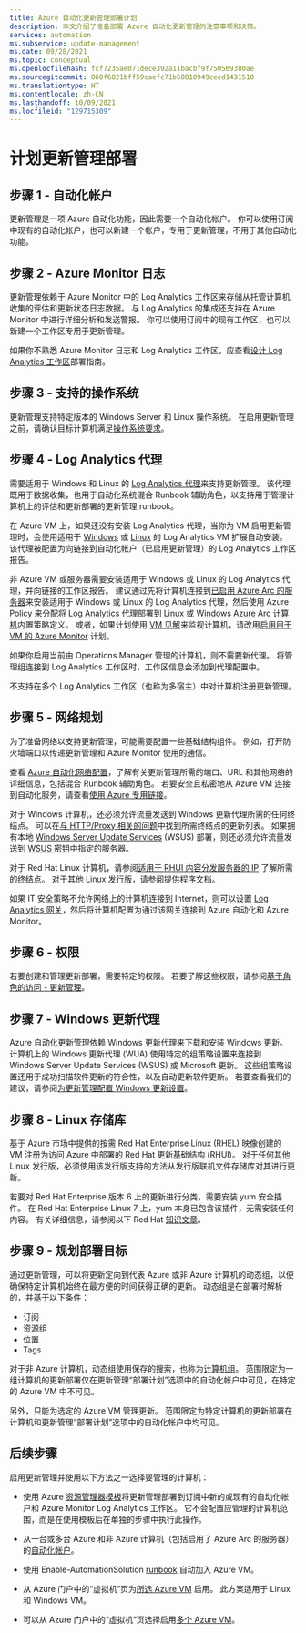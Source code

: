 ```yaml
---
title: Azure 自动化更新管理部署计划
description: 本文介绍了准备部署 Azure 自动化更新管理的注意事项和决策。
services: automation
ms.subservice: update-management
ms.date: 09/28/2021
ms.topic: conceptual
ms.openlocfilehash: fcf7235ae071dece392a11bacbf9f750569380ae
ms.sourcegitcommit: 860f6821bff59caefc71b50810949ceed1431510
ms.translationtype: HT
ms.contentlocale: zh-CN
ms.lasthandoff: 10/09/2021
ms.locfileid: "129715309"
---
```

# <a name="plan-your-update-management-deployment"></a>计划更新管理部署

## <a name="step-1---automation-account"></a>步骤 1 - 自动化帐户

更新管理是一项 Azure 自动化功能，因此需要一个自动化帐户。 你可以使用订阅中现有的自动化帐户，也可以新建一个帐户，专用于更新管理，不用于其他自动化功能。

## <a name="step-2---azure-monitor-logs"></a>步骤 2 - Azure Monitor 日志

更新管理依赖于 Azure Monitor 中的 Log Analytics 工作区来存储从托管计算机收集的评估和更新状态日志数据。 与 Log Analytics 的集成还支持在 Azure Monitor 中进行详细分析和发送警报。 你可以使用订阅中的现有工作区，也可以新建一个工作区专用于更新管理。

如果你不熟悉 Azure Monitor 日志和 Log Analytics 工作区，应查看[设计 Log Analytics 工作区](../../azure-monitor/logs/design-logs-deployment.md)部署指南。 

## <a name="step-3---supported-operating-systems"></a>步骤 3 - 支持的操作系统

更新管理支持特定版本的 Windows Server 和 Linux 操作系统。 在启用更新管理之前，请确认目标计算机满足[操作系统要求](operating-system-requirements.md)。 

## <a name="step-4---log-analytics-agent"></a>步骤 4 - Log Analytics 代理

需要适用于 Windows 和 Linux 的 [Log Analytics 代理](../../azure-monitor/agents/log-analytics-agent.md)来支持更新管理。 该代理既用于数据收集，也用于自动化系统混合 Runbook 辅助角色，以支持用于管理计算机上的评估和更新部署的更新管理 runbook。 

在 Azure VM 上，如果还没有安装 Log Analytics 代理，当你为 VM 启用更新管理时，会使用适用于 [Windows](../../virtual-machines/extensions/oms-windows.md) 或 [Linux](../../virtual-machines/extensions/oms-linux.md) 的 Log Analytics VM 扩展自动安装。 该代理被配置为向链接到自动化帐户（已启用更新管理）的 Log Analytics 工作区报告。

非 Azure VM 或服务器需要安装适用于 Windows 或 Linux 的 Log Analytics 代理，并向链接的工作区报告。 建议通过先将计算机连接到[已启用 Azure Arc 的服务器](../../azure-arc/servers/overview.md)来安装适用于 Windows 或 Linux 的 Log Analytics 代理，然后使用 Azure Policy 来分配[将 Log Analytics 代理部署到 Linux 或 Windows Azure Arc 计算机](../../governance/policy/samples/built-in-policies.md#monitoring)内置策略定义。 或者，如果计划使用 [VM 见解](../../azure-monitor/vm/vminsights-overview.md)来监视计算机，请改用[启用用于 VM 的 Azure Monitor](../../governance/policy/samples/built-in-initiatives.md#monitoring) 计划。

如果你启用当前由 Operations Manager 管理的计算机，则不需要新代理。 将管理组连接到 Log Analytics 工作区时，工作区信息会添加到代理配置中。

不支持在多个 Log Analytics 工作区（也称为多宿主）中对计算机注册更新管理。

## <a name="step-5---network-planning"></a><a name="ports"></a> 步骤 5 - 网络规划

为了准备网络以支持更新管理，可能需要配置一些基础结构组件。 例如，打开防火墙端口以传递更新管理和 Azure Monitor 使用的通信。

查看 [Azure 自动化网络配置](../automation-network-configuration.md)，了解有关更新管理所需的端口、URL 和其他网络的详细信息，包括混合 Runbook 辅助角色。 若要安全且私密地从 Azure VM 连接到自动化服务，请查看[使用 Azure 专用链接](../how-to/private-link-security.md)。 

对于 Windows 计算机，还必须允许流量发送到 Windows 更新代理所需的任何终结点。 可以在[与 HTTP/Proxy 相关的问题](/windows/deployment/update/windows-update-troubleshooting#issues-related-to-httpproxy)中找到所需终结点的更新列表。 如果拥有本地 [Windows Server Update Services](/windows-server/administration/windows-server-update-services/plan/plan-your-wsus-deployment) (WSUS) 部署，则还必须允许流量发送到 [WSUS 密钥](/windows/deployment/update/waas-wu-settings#configuring-automatic-updates-by-editing-the-registry)中指定的服务器。

对于 Red Hat Linux 计算机，请参阅[适用于 RHUI 内容分发服务器的 IP](../../virtual-machines/workloads/redhat/redhat-rhui.md#the-ips-for-the-rhui-content-delivery-servers) 了解所需的终结点。 对于其他 Linux 发行版，请参阅提供程序文档。

如果 IT 安全策略不允许网络上的计算机连接到 Internet，则可以设置 [Log Analytics 网关](../../azure-monitor/agents/gateway.md)，然后将计算机配置为通过该网关连接到 Azure 自动化和 Azure Monitor。

## <a name="step-6---permissions"></a>步骤 6 - 权限

若要创建和管理更新部署，需要特定的权限。 若要了解这些权限，请参阅[基于角色的访问 - 更新管理](../automation-role-based-access-control.md#update-management-permissions)。

## <a name="step-7---windows-update-agent"></a>步骤 7 - Windows 更新代理

Azure 自动化更新管理依赖 Windows 更新代理来下载和安装 Windows 更新。 计算机上的 Windows 更新代理 (WUA) 使用特定的组策略设置来连接到 Windows Server Update Services (WSUS) 或 Microsoft 更新。 这些组策略设置还用于成功扫描软件更新的符合性，以及自动更新软件更新。 若要查看我们的建议，请参阅[为更新管理配置 Windows 更新设置](configure-wuagent.md)。

## <a name="step-8---linux-repository"></a>步骤 8 - Linux 存储库

基于 Azure 市场中提供的按需 Red Hat Enterprise Linux (RHEL) 映像创建的 VM 注册为访问 Azure 中部署的 Red Hat 更新基础结构 (RHUI)。 对于任何其他 Linux 发行版，必须使用该发行版支持的方法从发行版联机文件存储库对其进行更新。

若要对 Red Hat Enterprise 版本 6 上的更新进行分类，需要安装 yum 安全插件。 在 Red Hat Enterprise Linux 7 上，yum 本身已包含该插件，无需安装任何内容。 有关详细信息，请参阅以下 Red Hat [知识文章](https://access.redhat.com/solutions/10021)。

## <a name="step-9---plan-deployment-targets"></a>步骤 9 - 规划部署目标

通过更新管理，可以将更新定向到代表 Azure 或非 Azure 计算机的动态组，以便确保特定计算机始终在最方便的时间获得正确的更新。 动态组是在部署时解析的，并基于以下条件：

* 订阅
* 资源组
* 位置
* Tags 

对于非 Azure 计算机，动态组使用保存的搜索，也称为[计算机组](../../azure-monitor/logs/computer-groups.md)。 范围限定为一组计算机的更新部署仅在更新管理“部署计划”选项中的自动化帐户中可见，在特定的 Azure VM 中不可见。

另外，只能为选定的 Azure VM 管理更新。 范围限定为特定计算机的更新部署在计算机和更新管理“部署计划”选项中的自动化帐户中均可见。 

## <a name="next-steps"></a>后续步骤

启用更新管理并使用以下方法之一选择要管理的计算机：

- 使用 Azure [资源管理器模板](enable-from-template.md)将更新管理部署到订阅中新的或现有的自动化帐户和 Azure Monitor Log Analytics 工作区。 它不会配置应管理的计算机范围，而是在使用模板后在单独的步骤中执行此操作。

- 从一台或多台 Azure 和非 Azure 计算机（包括启用了 Azure Arc 的服务器）的[自动化帐户](enable-from-automation-account.md)。

- 使用 Enable-AutomationSolution [runbook](enable-from-runbook.md) 自动加入 Azure VM。

- 从 Azure 门户中的“虚拟机”页为[所选 Azure VM](enable-from-vm.md) 启用。 此方案适用于 Linux 和 Windows VM。

- 可以从 Azure 门户中的“虚拟机”页选择启用[多个 Azure VM](enable-from-portal.md)。

